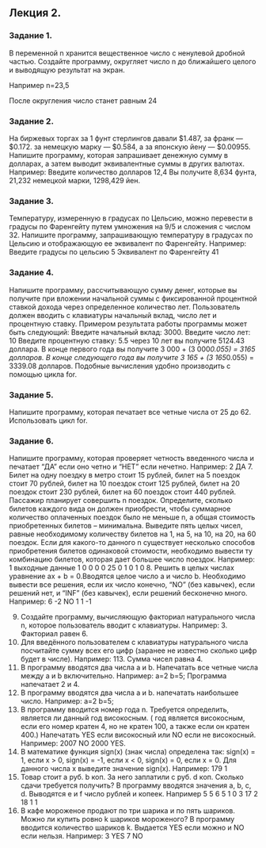 ## Лекция 2.
### Задание 1.
В переменной n хранится вещественное число с ненулевой дробной частью. Создайте программу, округляет число n до ближайшего целого и выводящую результат на экран.

Например n=23,5

После округления число станет равным 24

### Задание 2.
На биржевых торгах за 1 фунт стерлингов давали $1.487, за франк — $0.172. за немецкую марку — $0.584, а за японскую йену — $0.00955. Напишите программу, которая запрашивает денежную сумму в долларах, а затем выводит эквивалентные суммы в других валютах.
Например: Введите количество долларов 12,4
Вы получите 8,634 фунта, 21,232 немецкой марки, 1298,429 йен.

### Задание 3.
Температуру, измеренную в градусах по Цельсию, можно перевести в градусы по Фаренгейту путем умножения на 9/5 и сложения с числом 32. Напишите программу, запрашивающую температуру в градусах по Цельсию и отображающую ее эквивалент по Фаренгейту.
Например: Введите градусы по цельсию 5
Эквивалент по Фаренгейту 41

### Задание 4.
Напишите программу, рассчитывающую сумму денег, которые вы получите при вложении начальной суммы с фиксированной процентной ставкой дохода через определенное количество лет. Пользователь должен вводить с клавиатуры начальный вклад, число лет и процентную ставку. Примером результата работы программы может быть следующий:   Введите начальный вклад: 3000.
Введите число лет: 10
Введите процентную ставку: 5.5
через 10 лет вы получите 5124.43 доллара.
В конце первого года вы получите 3 000 + (3 000*0.055) = 3165 долларов. В конце следующего года вы получите 3 165 + (3 165*0.055) = 3339.08 долларов. Подобные вычисления удобно производить с помощью цикла for.

### Задание 5.
Напишите программу, которая печатает все четные числа от 25 до 62. Использовать цикл for.  

### Задание 6.
Напишите программу, которая проверяет четность введенного числа и печатает “ДА” если оно четно и “НЕТ” если нечетно. 
Например: 2
ДА
7.	Билет на одну поездку в метро стоит 15 рублей, билет на 5 поездок стоит 70 рублей, билет на 10 поездок стоит 125 рублей, билет на 20 поездок стоит 230 рублей, билет на 60 поездок стоит 440 рублей. Пассажир планирует совершить n поездок. Определите, сколько билетов каждого вида он должен приобрести, чтобы суммарное количество оплаченных поездок было не меньше n, а общая стоимость приобретенных билетов – минимальна. Выведите пять целых чисел, равные необходимому количеству билетов на 1, на 5, на 10, на 20, на 60 поездок. Если для какого-то данного n существует несколько способов приобретения билетов одинаковой стоимости, необходимо вывести ту комбинацию билетов, которая дает большее число поездок.
Например: 1
выходные данные 1 0 0 0 0
25 
0 1 0 1 0
8.	Решить в целых числах уравнение ax + b = 0.Вводятся целое число a и число b. Необходимо вывести все решения, если их число конечно, “NO” (без кавычек), если решений нет, и “INF” (без кавычек), если решений бесконечно много.
Например: 
6
-2
NO
1
1
-1

9.	Создайте программу, вычисляющую факториал натурального числа n, которое пользователь вводит с клавиатуры.  Например: 3. Факториал равен 6.
10.	Для введённого пользователем с клавиатуры натурального числа посчитайте сумму всех его цифр (заранее не известно сколько цифр будет в числе). Например: 113.   Сумма чисел равна 4.
11.	В программу вводятся два числа a и b. Напечатать все четные числа между a и b включительно. Например: a=2 b=5; Программа напечатает 2 и 4.
12.	В программу вводятся два числа a и b. напечатать наибольшее число. Например: a=2 b=5; 
13.	В программу вводится номер года n. Требуется определить, является ли данный год високосным. ( год является високосным, если его номер кратен 4, но не кратен 100, а также если он кратен 400.) Напечатать YES если високосный или NO если не високосный. 
Например: 2007 NO 2000 YES.
14.	В математике функция sign(x) (знак числа) определена так:
sign(x) = 1,   если x > 0,
sign(x) = -1, если x < 0,
sign(x) = 0,   если x = 0.
Для данного числа x выведите значение sign(x). 
Например: 179
1
15.	Товар стоит a руб. b коп. За него заплатили c руб. d коп. Сколько сдачи требуется получить?  В программу вводятся значения a, b, c, d. Выводятся e и f число рублей и копеек. 
Например 5 5 6 5
1 0 
3 17 2 18
1 1
16.	В кафе мороженое продают по три шарика и по пять шариков. Можно ли купить ровно k шариков мороженого? В программу вводится количество шариков k. Выдается YES если можно и NO если нельзя.
Например:
3 
YES
7
NO
